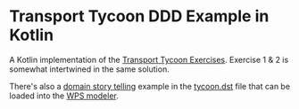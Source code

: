 # Transport Tycoon DDD Example in Kotlin


A Kotlin implementation of the [Transport Tycoon Exercises](https://github.com/Softwarepark/exercises/blob/master/transport-tycoon.md).
Exercise 1 & 2 is somewhat intertwined in the same solution.

There's also a [domain story telling](https://domainstorytelling.org/) example in the [tycoon.dst](tycoon.dst) file that can be loaded into the 
[WPS modeler](https://www.wps.de/modeler/).    
